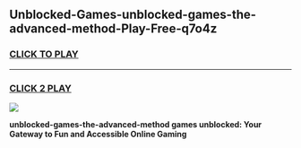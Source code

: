 
## Unblocked-Games-unblocked-games-the-advanced-method-Play-Free-q7o4z
<h3>
<a href="https://premium76.site?title=unblocked-games-the-advanced-method&ref=18A">CLICK TO PLAY</a></h3>
<hr>

<h3>
<a href="https://premium76.site?title=unblocked-games-the-advanced-method&ref=18A">CLICK 2 PLAY</a>
  
</h3>

<a href="https://premium76.site?title=unblocked-games-the-advanced-method&ref=18A"><img src="https://clearcache.store/games.png"></a>


**unblocked-games-the-advanced-method games unblocked: Your Gateway to Fun and Accessible Online Gaming**
